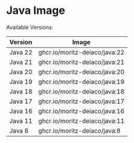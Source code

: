 # Java Image

Available Versions:

| Version | Image                         |
| ------- | ----------------------------- |
| Java 22 | ghcr.io/moritz-deiaco/java:22 |
| Java 21 | ghcr.io/moritz-deiaco/java:21 |
| Java 20 | ghcr.io/moritz-deiaco/java:20 |
| Java 19 | ghcr.io/moritz-deiaco/java:19 |
| Java 18 | ghcr.io/moritz-deiaco/java:18 |
| Java 17 | ghcr.io/moritz-deiaco/java:17 |
| Java 16 | ghcr.io/moritz-deiaco/java:16 |
| Java 11 | ghcr.io/moritz-deiaco/java:11 |
| Java 8  | ghcr.io/moritz-deiaco/java:8  |
